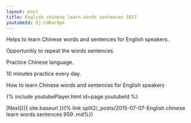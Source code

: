 ```yaml
---
layout: post
title: English chinese learn words sentences 1057 
youtubeId: Dj-CdKar9pk
---
```

 
 
Helps to learn Chinese words and sentences for English speakers.

Opportunitiy to repeat the words sentences. 

Practice Chinese language. 
 
10 minutes practice every day. 
 
How to learn Chinese words and sentences for English speakers 
 
{% include youtubePlayer.html id=page.youtubeId %}
 
 
[Next]({{ site.baseurl }}{% link  split2/_posts/2015-07-07-English chinese learn words sentences 959 .md%})
 
